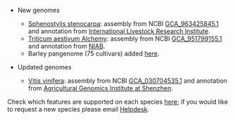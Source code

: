 - New genomes
    - [Sphenostylis stenocarpa](/Sphenostylis_stenocarpa): assembly from NCBI [GCA_963425845.1](http://www.ebi.ac.uk/ena/data/view/GCA_963425845.1) and annotation from [International Livestock Research Institute](https://www.ilri.org/).
    - [Triticum aestivum Alchemy](/Triticum_aestivum_Alchemy): assembly from NCBI [GCA_951799155.1](http://www.ebi.ac.uk/ena/data/view/GCA_951799155.1) and annotation from [NIAB](https://www.niab.com/).
    - Barley pangenome (75 cultivars) added [here](https://plants.ensembl.org/Hordeum_vulgare/Info/Cultivars?db=core).
    
- Updated genomes
    - [Vitis vinifera](/Vitis_vinifera): assembly from NCBI [GCA_030704535.1](http://www.ebi.ac.uk/ena/data/view/GCA_030704535.1) and annotation from [Agricultural Genomics Institute at Shenzhen](https://agis.caas.cn/en/).

Check which features are supported on each species [here](https://plants.ensembl.org/species.html); if you would like to request a new species please email [Helpdesk](http://plants.ensembl.org/Help/Contact).
